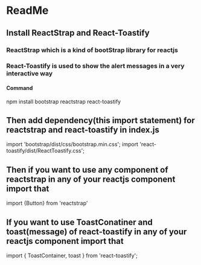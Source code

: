 # ReadMe

## Install ReactStrap and React-Toastify
### ReactStrap which is a kind of bootStrap library for reactjs 
### React-Toastify is used to show the alert messages in a very interactive way
#### Command
npm install bootstrap reactstrap react-toastify

## Then add dependency(this import statement) for reactstrap and react-toastify in index.js
import 'bootstrap/dist/css/bootstrap.min.css'; 
import 'react-toastify/dist/ReactToastify.css';

## Then if you want to use any component of reactstrap in any of your reactjs component import that
import {Button} from 'reactstrap'

## If you want to use ToastConatiner and toast(message) of react-toastify in any of your reactjs component import that
import { ToastContainer, toast } from 'react-toastify';
 
